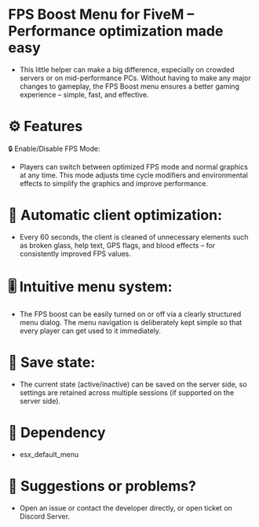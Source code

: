 # FPS Boost Menu for FiveM – Performance optimization made easy
- This little helper can make a big difference, especially on crowded servers or on mid-performance PCs. Without having to make any major changes to gameplay, the FPS Boost menu ensures a better gaming experience – simple, fast, and effective.

# ⚙️ Features
🔒 Enable/Disable FPS Mode:
- Players can switch between optimized FPS mode and normal graphics at any time. This mode adjusts time cycle modifiers and environmental effects to simplify the graphics and improve performance.

# 🎯 Automatic client optimization:
- Every 60 seconds, the client is cleaned of unnecessary elements such as broken glass, help text, GPS flags, and blood effects – for consistently improved FPS values.

# 🎚️ Intuitive menu system:
- The FPS boost can be easily turned on or off via a clearly structured menu dialog. The menu navigation is deliberately kept simple so that every player can get used to it immediately.

# 🧠 Save state:
- The current state (active/inactive) can be saved on the server side, so settings are retained across multiple sessions (if supported on the server side).

# 🔗 Dependency
- esx_default_menu

# 💬 Suggestions or problems?
- Open an issue or contact the developer directly, 
or open ticket on Discord Server.
